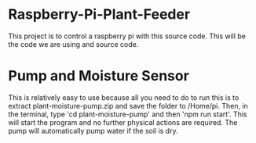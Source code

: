 # Raspberry-Pi-Plant-Feeder
This project is to control a raspberry pi with this source code. This will be the code we are using and source code.

# Pump and Moisture Sensor
This is relatively easy to use because all you need to do to run this is to extract plant-moisture-pump.zip and save the folder to /Home/pi. Then, in the terminal, type 'cd plant-moisture-pump' and then 'npm run start'. This will start the program and no further physical actions are required. The pump will automatically pump water if the soil is dry.


